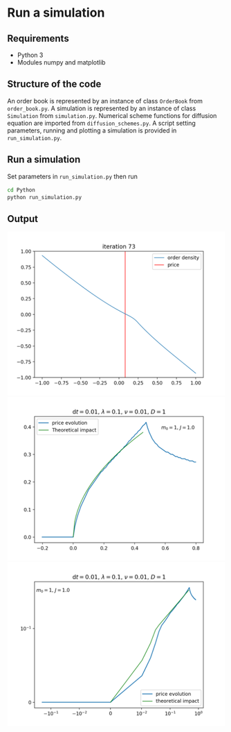 # Run a simulation

## Requirements
* Python 3
* Modules numpy and matplotlib

## Structure of the code

An order book is represented by an instance of class `OrderBook` from `order_book.py`.
A simulation is represented by an instance of class `Simulation` from `simulation.py`.
Numerical scheme functions for diffusion equation are imported from `diffusion_schemes.py`.
A script setting parameters, running and plotting a simulation is provided in `run_simulation.py`.


## Run a simulation
Set parameters in `run_simulation.py` then run

```bash
cd Python
python run_simulation.py
```
## Output

![Density profile](demo/density.png)
![Price evolution](demo/price.png)
![Price evolution](demo/price_symlog.png)